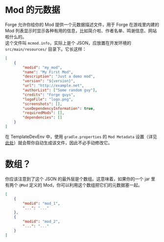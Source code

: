 # Mod 的元数据

Forge 允许你给你的 Mod 提供一个元数据描述文件，用于 Forge 在游戏里内建的 Mod 列表显示时显示各种有用的信息，比如简介啦、作者名单、鸣谢信息、网站啦什么的。  
这个文件叫 `mcmod.info`，实际上是个 JSON，应放置在开发环境的 `src/main/resources/` 目录下。它长这样：

```json
[
    {
        "modid": "my_mod",
        "name": "My First Mod",
        "description": "Just a demo mod",
        "version": "${version}",
        "url": "http://example.net",
        "authorList": ["Some random guy"],
        "credits": "Forge guys",
        "logoFile": "logo.png",
        "screenshots": [],
        "useDependencyInformation": true,
        "requiredMods": [],
        "dependencies": []
    }
]
```

在 TemplateDevEnv 中，使用 `gradle.properties` 的 `Mod Metadata` 设置（详见[此处](./index)）就会帮你自动生成该文件，因此不必手动修改它。

# 数组？
你应该注意到了这个 JSON 的最外层是个数组。这意味着，如果你的一个 jar 里有两个 `@Mod` 定义的 Mod，你可以利用这个数组把它们的元数据塞一起。

```json
[
    {
        "modid": "mod_1",
        "...": "..."
    },
    {
        "modid": "mod_2",
        "...": "..."
    }
]
```
